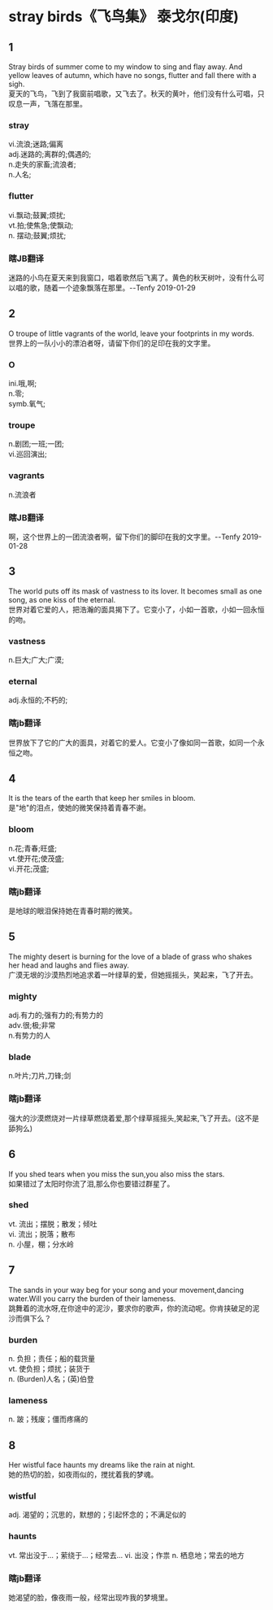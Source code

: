 # stray birds《飞鸟集》 泰戈尔(印度)

## 1
Stray birds of summer come to my window to sing and flay away. And yellow leaves of autumn, which have no songs, flutter and fall there with a sigh.  
夏天的飞鸟，飞到了我窗前唱歌，又飞去了。秋天的黄叶，他们没有什么可唱，只叹息一声，飞落在那里。  
### stray  
vi.流浪;迷路;偏离  
adj.迷路的;离群的;偶遇的;  
n.走失的家畜;流浪者;  
n.人名;  
### flutter  
vi.飘动;鼓翼;烦扰;  
vt.拍;使焦急;使飘动;  
n. 摆动;鼓翼;烦扰;
### 瞎JB翻译
迷路的小鸟在夏天来到我窗口，唱着歌然后飞离了。黄色的秋天树叶，没有什么可以唱的歌，随着一个迹象飘落在那里。--Tenfy 2019-01-29

## 2
O troupe of little vagrants of the world, leave your footprints in my words.  
世界上的一队小小的漂泊者呀，请留下你们的足印在我的文字里。
### O
ini.哦,啊;  
n.零;  
symb.氧气;
### troupe
n.剧团;一班;一团;  
vi.巡回演出;
### vagrants
n.流浪者
### 瞎JB翻译
啊，这个世界上的一团流浪者啊，留下你们的脚印在我的文字里。--Tenfy 2019-01-28

## 3
The world puts off its mask of vastness to its lover. It becomes small as one song, as one kiss of the eternal.  
世界对着它爱的人，把浩瀚的面具揭下了。它变小了，小如一首歌，小如一回永恒的吻。
### vastness
n.巨大;广大;广漠;
### eternal
adj.永恒的;不朽的;
### 瞎jb翻译
世界放下了它的广大的面具，对着它的爱人。它变小了像如同一首歌，如同一个永恒之吻。

## 4
It is the tears of the earth that keep her smiles in bloom.  
是"地"的泪点，使她的微笑保持着青春不谢。
### bloom
n.花;青春;旺盛;  
vt.使开花;使茂盛;  
vi.开花;茂盛; 
### 瞎jb翻译
是地球的眼泪保持她在青春时期的微笑。

## 5
The mighty desert is burning for the love of a blade of grass who shakes her head and laughs and flies away.  
广漠无垠的沙漠热烈地追求着一叶绿草的爱，但她摇摇头，笑起来，飞了开去。
### mighty
adj.有力的;强有力的;有势力的  
adv.很;极;非常  
n.有势力的人
### blade
n.叶片;刀片,刀锋;剑
### 瞎jb翻译
强大的沙漠燃烧对一片绿草燃烧着爱,那个绿草摇摇头,笑起来,飞了开去。(这不是舔狗么)

## 6
If you shed tears when you miss the sun,you also miss the stars.  
如果错过了太阳时你流了泪,那么你也要错过群星了。
### shed
vt. 流出；摆脱；散发；倾吐  
vi. 流出；脱落；散布  
n. 小屋，棚；分水岭  

## 7
The sands in your way beg for your song and your movement,dancing water.Will you carry the burden of their lameness.  
跳舞着的流水呀,在你途中的泥沙，要求你的歌声，你的流动呢。你肯挟破足的泥沙而俱下么？
### burden 
n. 负担；责任；船的载货量  
vt. 使负担；烦扰；装货于  
n. (Burden)人名；(英)伯登  
### lameness
n. 跛；残废；僵而疼痛的

## 8
Her wistful face haunts my dreams like the rain at night.  
她的热切的脸，如夜雨似的，搅扰着我的梦魂。
### wistful
adj. 渴望的；沉思的，默想的；引起怀念的；不满足似的
### haunts
vt. 常出没于…；萦绕于…；经常去…
vi. 出没；作祟
n. 栖息地；常去的地方
### 瞎jb翻译
她渴望的脸，像夜雨一般，经常出现咋我的梦境里。

